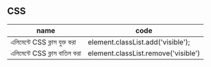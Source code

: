 ## CSS 

| name                          | code                                |
| ----------------------------- | ----------------------------------- |
| এলিমেন্টে CSS ক্লাস যুক্ত করা | element.classList.add('visible');   |
| এলিমেন্টে CSS ক্লাস বাতিল করা | element.classList.remove('visible') |
